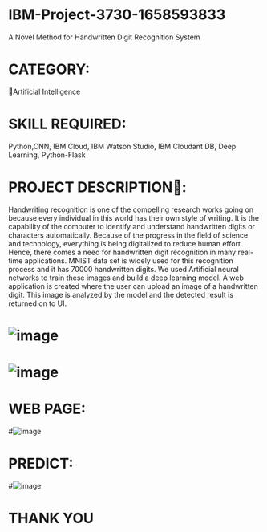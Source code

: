 # IBM-Project-3730-1658593833
A Novel Method for Handwritten Digit Recognition System
# CATEGORY:
🧠Artificial Intelligence
# SKILL REQUIRED:

Python,CNN, IBM Cloud, IBM Watson Studio, IBM Cloudant DB, Deep Learning, Python-Flask

# PROJECT DESCRIPTION📒:

Handwriting recognition is one of the compelling research works going on because every individual in this world has their own style of writing. It is the capability of the computer to identify and understand handwritten digits or characters automatically. Because of the progress in the field of science and technology, everything is being digitalized to reduce human effort. Hence, there comes a need for handwritten digit recognition in many real-time applications. MNIST data set is widely used for this recognition process and it has 70000 handwritten digits. We used Artificial neural networks to train these images and build a deep learning model. A web application is created where the user can upload an image of a handwritten digit. This image is analyzed by the model and the detected result is returned on to UI.

# ![image](https://user-images.githubusercontent.com/85354718/219324425-a00b5119-32e1-4465-9b8f-b1e46c1c5327.png)

# ![image](https://user-images.githubusercontent.com/85354718/219321846-d6533b00-a3fb-4a63-b204-c107a3dddcaf.png)

# WEB PAGE:

#![image](https://user-images.githubusercontent.com/85354718/219322460-bf39c363-14b2-45f8-988e-1c05b2802df3.png)

# PREDICT:

#![image](https://user-images.githubusercontent.com/85354718/219322707-c009597d-f1cc-4c2e-b58a-621fbec821f1.png)

#                                             THANK YOU
